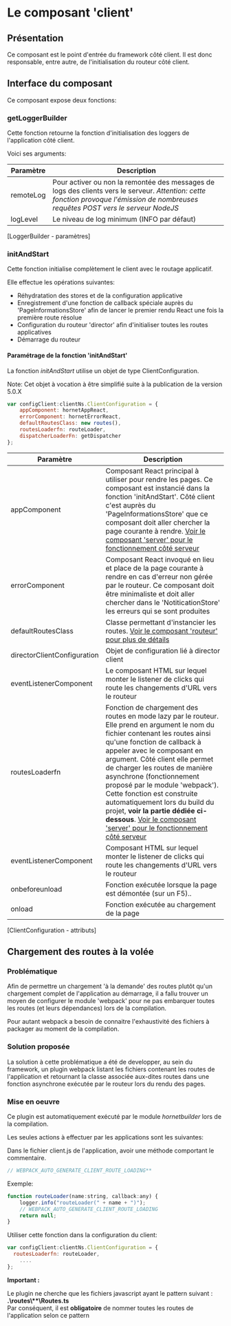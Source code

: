# Le composant 'client'

## Présentation

Ce composant est le point d'entrée du framework côté client. Il est donc responsable, entre autre, de l'initialisation du routeur côté client.

## Interface du composant

Ce composant expose deux fonctions:

### getLoggerBuilder

Cette fonction retourne la fonction d'initialisation des loggers de l'application côté client.

Voici ses arguments:

| Paramètre | Description |
|------- | ----------- |
| remoteLog | Pour activer ou non la remontée des messages de logs des clients vers le serveur. *Attention: cette fonction provoque l'émission de nombreuses requêtes POST vers le serveur NodeJS* |
| logLevel | Le niveau de log minimum (INFO par défaut) |
[LoggerBuilder - paramètres]

### initAndStart

Cette fonction initialise complètement le client avec le routage applicatif.

Elle effectue les opérations suivantes:

- Réhydratation des stores et de la configuration applicative
- Enregistrement d'une fonction de callback spéciale auprès du 'PageInformationsStore' afin de lancer le premier rendu React une fois la première route résolue
- Configuration du routeur 'director' afin d'initialiser toutes les routes applicatives
- Démarrage du routeur

#### Paramétrage de la fonction 'initAndStart'

La fonction *initAndStart* utilise un objet de type ClientConfiguration.  
	
Note: Cet objet à vocation à être simplifié suite à la publication de la version 5.0.X

```javascript
var configClient:clientNs.ClientConfiguration = {
    appComponent: hornetAppReact,
    errorComponent: hornetErrorReact,
    defaultRoutesClass: new routes(),
    routesLoaderfn: routeLoader,
    dispatcherLoaderFn: getDispatcher
};
```

| Paramètre | Description |
|------- | ----------- |
| appComponent | Composant React principal à utiliser pour rendre les pages. Ce composant est instancié dans la fonction 'initAndStart'. Côté client c'est auprès du 'PageInformationsStore' que ce composant doit aller chercher la page courante à rendre. [Voir le composant 'server' pour le fonctionnement côté serveur](/hornetshowroom/composant/page/hornet-js/conception/javascript/configuration/server) |
| errorComponent | Composant React invoqué en lieu et place de la page courante à rendre en cas d'erreur non gérée par le routeur. Ce composant doit être minimaliste et doit aller chercher dans le 'NotiticationStore' les erreurs qui se sont produites |
| defaultRoutesClass | Classe permettant d'instancier les routes. [Voir le composant 'routeur' pour plus de détails](/hornetshowroom/composant/page/hornet-js/tutoriel/javascript/gestion-des-routes)|
| directorClientConfiguration | Objet de configuration lié à director client |
| eventListenerComponent | Le composant HTML sur lequel monter le listener de clicks qui route les changements d'URL vers le routeur |
| routesLoaderfn | Fonction de chargement des routes en mode lazy par le routeur. Elle prend en argument le nom du fichier contenant les routes ainsi qu'une fonction de callback à appeler avec le composant en argument. Côté client elle permet de charger les routes de manière asynchrone (fonctionnement proposé par le module 'webpack'). Cette fonction est construite automatiquement lors du build du projet, **voir la partie dédiée ci-dessous**.  [Voir le composant 'server' pour le fonctionnement côté serveur](/hornetshowroom/composant/page/hornet-js/conception/javascript/configuration/server)|
|  eventListenerComponent  | Composant HTML sur lequel monter le listener de clicks qui route les changements d'URL vers le routeur |
| onbeforeunload | Fonction exécutée lorsque la page est démontée (sur un F5).. |
| onload | Fonction exécutée au chargement de la page |

[ClientConfiguration - attributs] 

## Chargement des routes à la volée

### Problématique

Afin de permettre un chargement 'à la demande' des routes plutôt qu'un chargement complet de l'application au démarrage, il a fallu trouver un moyen de configurer le module 'webpack' pour ne pas embarquer toutes les routes (et leurs dépendances) lors de la compilation.

Pour autant webpack a besoin de connaitre l'exhaustivité des fichiers à packager au moment de la compilation.

### Solution proposée
La solution à cette problématique a été de developper, au sein du framework, un plugin webpack listant les fichiers contenant les routes de l'application et retournant la classe associée aux-dites routes dans une fonction asynchrone exécutée par le routeur lors du rendu des pages.

### Mise en oeuvre
Ce plugin est automatiquement exécuté par le module *hornetbuilder* lors de la compilation.

Les seules actions à effectuer par les applications sont les suivantes:

Dans le fichier client.js de l'application, avoir une méthode comportant le commentaire.

```javascript
// WEBPACK_AUTO_GENERATE_CLIENT_ROUTE_LOADING**
```

Exemple:
 
```javascript
function routeLoader(name:string, callback:any) {
    logger.info("routeLoader(" + name + ")");
    // WEBPACK_AUTO_GENERATE_CLIENT_ROUTE_LOADING
	return null;
}
```

Utiliser cette fonction dans la configuration du client:
 
```javascript
var configClient:clientNs.ClientConfiguration = {
  routesLoaderfn: routeLoader,
    ....
};
```

**Important :**    
 
Le plugin ne cherche que les fichiers javascript ayant le pattern suivant : **.\routes\\\*\*\Routes.ts**    
Par conséquent, il est **obligatoire** de nommer toutes les routes de l'application selon ce pattern

